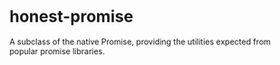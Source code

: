 # honest-promise
A subclass of the native Promise, providing the utilities expected from popular promise libraries.
